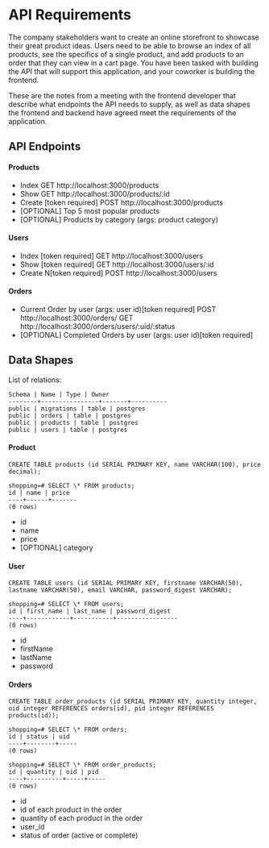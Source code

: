 # API Requirements

The company stakeholders want to create an online storefront to showcase their great product ideas. Users need to be able to browse an index of all products, see the specifics of a single product, and add products to an order that they can view in a cart page. You have been tasked with building the API that will support this application, and your coworker is building the frontend.

These are the notes from a meeting with the frontend developer that describe what endpoints the API needs to supply, as well as data shapes the frontend and backend have agreed meet the requirements of the application.

## API Endpoints

#### Products

- Index
  GET http://localhost:3000/products
- Show
  GET http://localhost:3000/products/:id
- Create [token required]
  POST http://localhost:3000/products
- [OPTIONAL] Top 5 most popular products
- [OPTIONAL] Products by category (args: product category)

#### Users

- Index [token required]
  GET http://localhost:3000/users
- Show [token required]
  GET http://localhost:3000/users/:id
- Create N[token required]
  POST http://localhost:3000/users

#### Orders

- Current Order by user (args: user id)[token required]
  POST http://localhost:3000/orders/
  GET http://localhost:3000/orders/users/:uid/:status
- [OPTIONAL] Completed Orders by user (args: user id)[token required]

## Data Shapes

List of relations:

```
Schema | Name | Type | Owner
--------+----------------+-------+----------
public | migrations | table | postgres
public | orders | table | postgres
public | products | table | postgres
public | users | table | postgres

```

#### Product

```
CREATE TABLE products (id SERIAL PRIMARY KEY, name VARCHAR(100), price decimal);

shopping=# SELECT \* FROM products;
id | name | price
----+------+-------
(0 rows)
```

- id
- name
- price
- [OPTIONAL] category

#### User

```
CREATE TABLE users (id SERIAL PRIMARY KEY, firstname VARCHAR(50), lastname VARCHAR(50), email VARCHAR, password_digest VARCHAR);

shopping=# SELECT \* FROM users;
id | first_name | last_name | password_digest
----+------------+-----------+-----------------
(0 rows)

```

- id
- firstName
- lastName
- password

#### Orders

```
CREATE TABLE order_products (id SERIAL PRIMARY KEY, quantity integer, oid integer REFERENCES orders(id), pid integer REFERENCES products(id));

shopping=# SELECT \* FROM orders;
id | status | uid
----+--------+-----
(0 rows)

shopping=# SELECT \* FROM order_products;
id | quantity | oid | pid
----+----------+-----+-----
(0 rows)
```

- id
- id of each product in the order
- quantity of each product in the order
- user_id
- status of order (active or complete)
